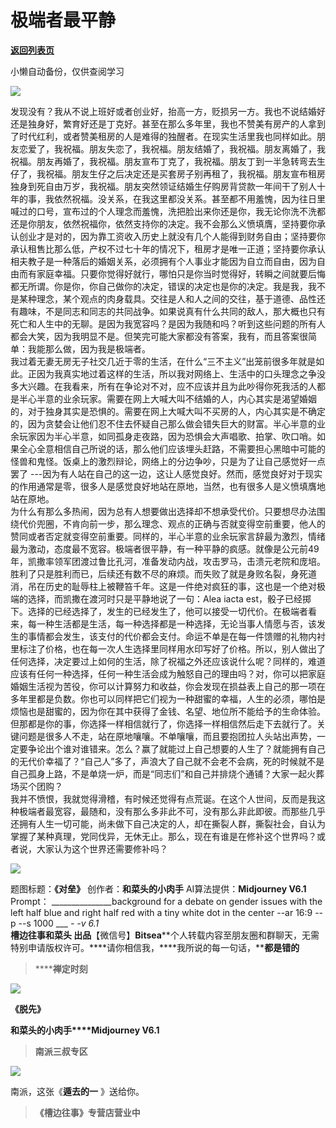 # 极端者最平静

[**返回列表页**](/gzh/槽边往事)

小懒自动备份，仅供查阅学习

![](https://mmbiz.qpic.cn/mmbiz_jpg/Ia6gU9JNtkrK6th5o4ic5uxc5Q56XVOpJ6K3fjuSWqcgRaIRibfTHmBlFI4ppGYibqxM2HhpqZRiaaiaNs8AkOPXUrw/640?wx_fmt=jpeg&from;=appmsg)

发现没有？我从不说上班好或者创业好，抬高一方，贬损另一方。我也不说结婚好还是独身好，繁育好还是丁克好。甚至在那么多年里，我也不赞美有房产的人拿到了时代红利，或者赞美租房的人是难得的独醒者。在现实生活里我也同样如此。朋友恋爱了，我祝福。朋友失恋了，我祝福。朋友结婚了，我祝福。朋友离婚了，我祝福。朋友再婚了，我祝福。朋友宣布丁克了，我祝福。朋友丁到一半急转弯去生仔了，我祝福。朋友生仔之后决定还是买套房子别再租了，我祝福。朋友宣布租房独身到死自由万岁，我祝福。朋友突然领证结婚生仔购房背贷款一年间干了别人十年的事，我依然祝福。没关系，在我这里都没关系。甚至都不用羞愧，因为往日里喊过的口号，宣布过的个人理念而羞愧，洗把脸出来你还是你，我无论你洗不洗都还是你朋友，依然祝福你，依然支持你的决定。我不会那么义愤填膺，坚持要你承认创业才是对的，因为靠工资收入历史上就没有几个人能得到财务自由；坚持要你承认租售比那么低，产权不过七十年的情况下，租房才是唯一正道；坚持要你承认相夫教子是一种落后的婚姻关系，必须拥有个人事业才能因为自立而自由，因为自由而有家庭幸福。只要你觉得好就行，哪怕只是你当时觉得好，转瞬之间就要后悔都无所谓。你是你，你自己做你的决定，错误的决定也是你的决定。我是我，我不是某种理念，某个观点的肉身载具。交往是人和人之间的交往，基于道德、品性还有趣味，不是同志和同志的共同战争。如果说真有什么共同的敌人，那大概也只有死亡和人生中的无聊。是因为我宽容吗？是因为我随和吗？听到这些问题的所有人都会大笑，因为我明显不是。但笑完可能大家都没有答案，我有，而且答案很简单：我能那么做，因为我是极端者。  
我过着无妻无房无子社交几近于零的生活，在什么“三不主义”出笼前很多年就是如此。正因为我真实地过着这样的生活，所以我对网络上、生活中的口头理念之争没多大兴趣。在我看来，所有在争论对不对，应不应该并且为此吵得你死我活的人都是半心半意的业余玩家。需要在网上大喊大叫不结婚的人，内心其实是渴望婚姻的，对于独身其实是恐惧的。需要在网上大喊大叫不买房的人，内心其实是不确定的，因为贪婪会让他们忍不住去怀疑自己那么做会错失巨大的财富。半心半意的业余玩家因为半心半意，如同孤身走夜路，因为恐惧会大声唱歌、拍掌、吹口哨。如果全心全意相信自己所说的话，那么他们应该埋头赶路，不需要担心黑暗中可能的怪兽和鬼怪。饭桌上的激烈辩论，网络上的分边争吵，只是为了让自己感觉好一点罢了
---因为有人站在自己的这一边，这让人感觉良好。然而，感觉良好对于现实的作用通常是零，很多人是感觉良好地站在原地，当然，也有很多人是义愤填膺地站在原地。  
为什么有那么多热闹，因为总有人想要做出选择却不想承受代价。只要想尽办法围绕代价兜圈，不肯向前一步，那么理念、观点的正确与否就变得空前重要，他人的赞同或者否定就变得空前重要。同样的，半心半意的业余玩家言辞最为激烈，情绪最为激动，态度最不宽容。极端者很平静，有一种平静的疯感。就像是公元前49年，凯撒率领军团渡过鲁比孔河，准备发动内战，攻击罗马，击溃元老院和庞培。胜利了只是胜利而已，后续还有数不尽的麻烦。而失败了就是身败名裂，身死道消，吊在历史的耻辱柱上被鞭笞千年。这是一件绝对疯狂的事，这也是一个绝对极端的选择，而凯撒在渡河时只是平静地说了一句：Alea
iacta
est，骰子已经掷下。选择的已经选择了，发生的已经发生了，他可以接受一切代价。在极端者看来，每一种生活都是生活，每一种选择都是一种选择，无论当事人情愿与否，该发生的事情都会发生，该支付的代价都会支付。命运不单是在每一件馈赠的礼物内衬里标注了价格，也在每一次人生选择里同样用水印写好了价格。所以，别人做出了任何选择，决定要过上如何的生活，除了祝福之外还应该说什么呢？同样的，难道应该有任何一种选择，任何一种生活会成为触怒自己的理由吗？对，你可以把家庭婚姻生活视为苦役，你可以计算努力和收益，你会发现在损益表上自己的那一项在多年里都是负数。你也可以同样把它们视为一种甜蜜的幸福，人生的必须，哪怕是烦恼也是甜蜜的，因为你在其中获得了金钱、名望、地位所不能给予的生命体验。但那都是你的事，你选择一样相信就行了，你选择一样相信然后走下去就行了。关键问题是很多人不走，站在原地嚷嚷。不单嚷嚷，而且要抱团拉人头站出声势，一定要争论出个谁对谁错来。怎么？赢了就能过上自己想要的人生了？就能拥有自己的无代价幸福了？“自己人”多了，声浪大了自己就不会老不会病，死的时候就不是自己孤身上路，不是单烧一炉，而是“同志们”和自己并排烧个通铺？大家一起火葬场买个团购？  
我并不愤恨，我就觉得滑稽，有时候还觉得有点荒诞。在这个人世间，反而是我这种极端者最宽容，最随和，没有那么多非此不可，没有那么非此即彼。而那些几乎还拥有人生一切可能，尚未做下自己决定的人，却在撕裂人群，撕裂社会，自认为掌握了某种真理，党同伐异，无休无止。那么，现在有谁是在修补这个世界吗？或者说，大家认为这个世界还需要修补吗？

![](https://mmbiz.qpic.cn/mmbiz_jpg/Ia6gU9JNtkrK6th5o4ic5uxc5Q56XVOpJibMAMeWDxPyrIQCMJBIcC7NeSLnhy7l2DVACkmbRiaOicRvsbIDHmaaIA/640?wx_fmt=jpeg&from;=appmsg)

  
题图标题：**《对垒》** 创作者：**和菜头的小肉手** AI算法提供：**Midjourney V6.1** Prompt：
_______________background for a debate on gender issues with the left half
blue and right half red with a tiny white dot in the center --ar 16:9 --p --s
1000 ___ __-_ -v 6.1_  
**槽边往事****和菜头
出品******【微信号】****Bitsea******个人转载内容至朋友圈和群聊天，无需特别申请版权许可。****请你相信我，****我所说的每一句话，****都是错的**

> ******禅定时刻**

![](https://mmbiz.qpic.cn/mmbiz_jpg/Ia6gU9JNtkrK6th5o4ic5uxc5Q56XVOpJNzwibXBAV8kiaDceBTkXNu8ZT01BWPp4Ef7fYnDcGEGvv1WTdpjRbVJA/640?wx_fmt=jpeg&from;=appmsg)

**《脱先》**

**和菜头的小肉手****Midjourney V6.1**

> **南派三叔专区**

![](https://mmbiz.qpic.cn/mmbiz_jpg/Ia6gU9JNtkrK6th5o4ic5uxc5Q56XVOpJoD9XibWk3J6cSh6ozJgRwyXMpCQLuv9Fu4l6vFlDEBkRBM4UPZ77DBw/640?wx_fmt=jpeg&from;=appmsg)

南派，这张《**遁去的一** 》送给你。

> **《槽边往事》专营店营业中**

  

